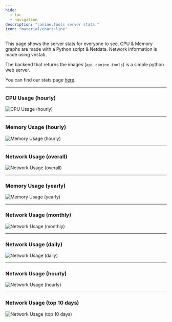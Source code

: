 ```yaml
---
hide:
  - toc
  - navigation
description: "canine.tools server stats."
icon: "material/chart-line"
---
```

This page shows the server stats for everyone to see. CPU & Memory graphs are made with a Python script & Netdata. Network information is made using vnstati.

The backend that returns the images (`api.canine.tools`) is a simple python web server.

You can find our stats page [here](https://status.canine.tools).

---

### CPU Usage (hourly)
![CPU Usage (hourly)](https://api.canine.tools/cpu)

---

### Memory Usage (hourly)
![Memory Usage (hourly)](https://api.canine.tools/memory)

---

### Network Usage (overall)
![Network Usage (overall)](https://api.canine.tools/network/overall)

---

### Memory Usage (yearly)
![Memory Usage (yearly)](https://api.canine.tools/network/yearly)

---

### Network Usage (monthly)
![Network Usage (monthly)](https://api.canine.tools/network/monthly)

---

### Network Usage (daily)
![Network Usage (daily)](https://api.canine.tools/network/daily)

---

### Network Usage (hourly)
![Network Usage (hourly)](https://api.canine.tools/network/hourly)

---

### Network Usage (top 10 days)
![Network Usage (top 10 days)](https://api.canine.tools/network/top)